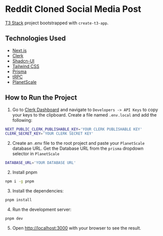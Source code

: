 # Reddit Cloned Social Media Post

[T3 Stack](https://create.t3.gg/) project bootstrapped with `create-t3-app`.

## Technologies Used

- [Next.js](https://nextjs.org)
- [Clerk](https://clerk.com)
- [Shadcn-UI](https://ui.shadcn.com)
- [Tailwind CSS](https://tailwindcss.com)
- [Prisma](https://prisma.io)
- [tRPC](https://trpc.io)
- [PlanetScale](https://planetscale.com)

## How to Run the Project

1. Go to [Clerk Dashboard](https://dashboard.clerk.com) and navigate to `Developers -> API Keys` to copy your keys to the clipboard. Create a file named `.env.local` and add the following:

```bash
NEXT_PUBLIC_CLERK_PUBLISHABLE_KEY='YOUR CLERK PUBLISHABLE KEY'
CLERK_SECRET_KEY='YOUR CLERK SECRET KEY'
```

2. Create an .env file to the root project and paste your `PlanetScale` database URL. Get the Database URL from the `prisma` dropdown selector in `PlanetScale`
```bash
DATABASE_URL='YOUR DATABASE URL'
```

2. Install pnpm

```bash
npm i -g pnpm
```

3. Install the dependencies:

```bash
pnpm install
```

4. Run the development server:

```bash
pnpm dev
```

5. Open [http://localhost:3000](http://localhost:3000) with your browser to see the result.